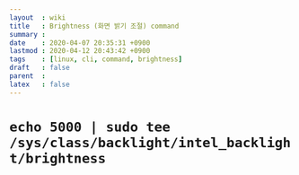 ```yaml
---
layout  : wiki
title   : Brightness (화면 밝기 조절) command
summary : 
date    : 2020-04-07 20:35:31 +0900
lastmod : 2020-04-12 20:43:42 +0900
tags    : [linux, cli, command, brightness]
draft   : false
parent  : 
latex   : false
---
```


# `echo 5000 | sudo tee /sys/class/backlight/intel_backlight/brightness`
